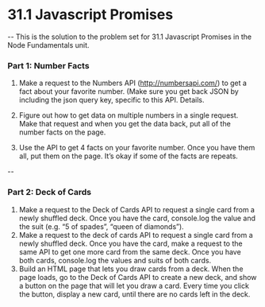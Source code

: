 # 31.1 Javascript Promises
--
This is the solution to the problem set for 31.1 Javascript Promises in the Node Fundamentals unit.

### Part 1: Number Facts
1. Make a request to the Numbers API (http://numbersapi.com/) to get a fact about your favorite number. (Make sure you get back JSON by including the json query key, specific to this API. Details.

2. Figure out how to get data on multiple numbers in a single request. Make that request and when you get the data back, put all of the number facts on the page.

3. Use the API to get 4 facts on your favorite number. Once you have them all, put them on the page. It’s okay if some of the facts are repeats.

--

### Part 2: Deck of Cards
1. Make a request to the Deck of Cards API to request a single card from a newly shuffled deck. Once you have the card, console.log the value and the suit (e.g. “5 of spades”, “queen of diamonds”).
2. Make a request to the deck of cards API to request a single card from a newly shuffled deck. Once you have the card, make a request to the same API to get one more card from the same deck. Once you have both cards, console.log the values and suits of both cards.
3. Build an HTML page that lets you draw cards from a deck. When the page loads, go to the Deck of Cards API to create a new deck, and show a button on the page that will let you draw a card. Every time you click the button, display a new card, until there are no cards left in the deck.

